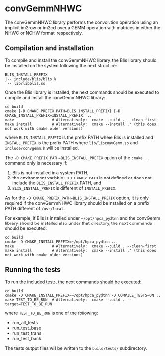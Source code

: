 convGemmNHWC
============

The convGemmNHWC library performs the convolution operation using an implicit im2row or im2col over a GEMM operation
with matrices in either the NHWC or NCHW format, respectively.


Compilation and installation
----------------------------

To compile and install the convGemmNHWC library, the Blis library should be installed on the system following the next
structure:

    BLIS_INSTALL_PREFIX
    |-- include/blis/blis.h
    `-- lib/libblis.so

Once the Blis library is installed, the next commands should be executed to compile and install the convGemmNHWC
library:

```shell
cd build
cmake [-D CMAKE_PREFIX_PATH=BLIS_INSTALL_PREFIX] [-D CMAKE_INSTALL_PREFIX=INSTALL_PREFIX] ..
make                 # Alternatively:  cmake --build . --clean-first
make install         # Alternatively:  cmake --install .' (this does not work with cmake older versions)
```

where ``BLIS_INSTALL_PREFIX`` is the prefix PATH where Blis is installed and ``INSTALL_PREFIX`` is the prefix PATH
where ``lib/libconvGemm.so`` and ``include/convgemm.h`` will be installed.

The ``-D CMAKE_PREFIX_PATH=BLIS_INSTALL_PREFIX`` option of the ``cmake ..`` command only is necessary if:

1. Blis is not installed in a system PATH,
2. the environment variable ``LD_LIBRARY_PATH`` is not defined or does not include the ``BLIS_INSTALL_PREFIX`` PATH, and
3. ``BLIS_INSTALL_PREFIX`` is different of ``INSTALL_PREFIX``.

As for the ``-D CMAKE_PREFIX_PATH=BLIS_INSTALL_PREFIX`` option, it is only required if the convGemmNHWC library should
be installed on a prefix PATH different of ``/usr/local``.

For example, if Blis is installed under ``~/opt/hpca_pydtnn`` and the convGemm library should be installed also under
that directory, the next commands should be executed:

```shell
cd build
cmake -D CMAKE_INSTALL_PREFIX=~/opt/hpca_pydtnn ..
make                 # Alternatively:  cmake --build . --clean-first
make install         # Alternatively:  cmake --install .' (this does not work with cmake older versions)
```


Running the tests
-----------------

To run the included tests, the next commands should be executed: 
```shell
cd build
cmake -D CMAKE_INSTALL_PREFIX=~/opt/hpca_pydtnn -D COMPILE_TESTS=ON ..
make TEST_TO_BE_RUN  # Alternatively:  cmake --build . --target=TEST_TO_BE_RUN
```

where ``TEST_TO_BE_RUN`` is one of the following:
- run_all_tests
- run_test_base
- run_test_trans
- run_test_back

The tests output files will be written to the ``build/tests/`` subdirectory.